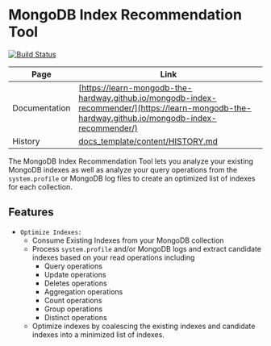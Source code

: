 # MongoDB Index Recommendation Tool

[![Build Status][travis-img]][travis-url]

| Page | Link |
| --- | --- |
| Documentation | [https://learn-mongodb-the-hardway.github.io/mongodb-index-recommender/](https://learn-mongodb-the-hardway.github.io/mongodb-index-recommender/)|
| History | [docs_template/content/HISTORY.md](docs_template/content/HISTORY.md) |

The MongoDB Index Recommendation Tool lets you analyze your existing MongoDB indexes as well as analyze your query operations from the `system.profile` or
MongoDB log files to create an optimized list of indexes for each collection.

## Features

* `Optimize Indexes:`
    * Consume Existing Indexes from your MongoDB collection
    * Process `system.profile` and/or MongoDB logs and extract candidate indexes based on your read operations including
        - Query operations
        - Update operations
        - Deletes operations
        - Aggregation operations
        - Count operations
        - Group operations
        - Distinct operations
    * Optimize indexes by coalescing the existing indexes and candidate indexes into a minimized list of indexes.

[travis-img]: https://travis-ci.org/learn-mongodb-the-hardway/mongodb-index-recommender.svg?branch=master
[travis-url]: https://travis-ci.org/learn-mongodb-the-hardway/mongodb-index-recommender?branch=master
